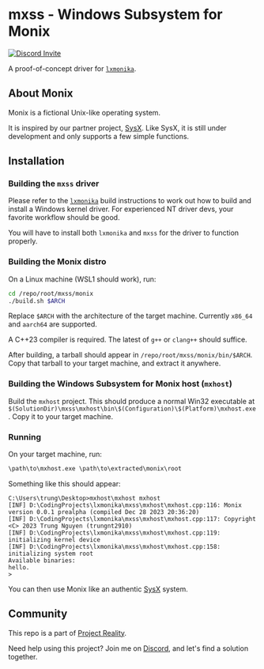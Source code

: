 # mxss - Windows Subsystem for Monix

[![Discord Invite](https://dcbadge.vercel.app/api/server/bcV3gXGtsJ?style=flat)](https://discord.gg/bcV3gXGtsJ)

A proof-of-concept driver for [`lxmonika`](../lxmonika).

## About Monix

Monix is a fictional Unix-like operating system.

It is inspired by our partner project, [SysX](https://github.com/itsmevjnk/sysx).
Like SysX, it is still under development and only supports a few simple functions.

## Installation

### Building the `mxss` driver

Please refer to the [`lxmonika`](../lxmonika/README.md#build-instructions) build instructions to
work out how to build and install a Windows kernel driver. For experienced NT driver devs, your
favorite workflow should be good.

You will have to install both `lxmonika` and `mxss` for the driver to function properly.

### Building the Monix distro

On a Linux machine (WSL1 should work), run:

```sh
cd /repo/root/mxss/monix
./build.sh $ARCH
```

Replace `$ARCH` with the architecture of the target machine. Currently `x86_64` and `aarch64` are
supported.

A C++23 compiler is required. The latest of `g++` or `clang++` should suffice.

After building, a tarball should appear in `/repo/root/mxss/monix/bin/$ARCH`. Copy that tarball
to your target machine, and extract it anywhere.

### Building the Windows Subsystem for Monix host (`mxhost`)

Build the `mxhost` project. This should produce a normal Win32 executable at
`$(SolutionDir)\mxss\mxhost\bin\$(Configuration)\$(Platform)\mxhost.exe`. Copy it to your target
machine.

### Running

On your target machine, run:

```cmd
\path\to\mxhost.exe \path\to\extracted\monix\root
```

Something like this should appear:
```
C:\Users\trung\Desktop>mxhost\mxhost mxhost
[INF] D:\CodingProjects\lxmonika\mxss\mxhost\mxhost.cpp:116: Monix version 0.0.1 prealpha (compiled Dec 28 2023 20:36:20)
[INF] D:\CodingProjects\lxmonika\mxss\mxhost\mxhost.cpp:117: Copyright <C> 2023 Trung Nguyen (trungnt2910)
[INF] D:\CodingProjects\lxmonika\mxss\mxhost\mxhost.cpp:119: initializing kernel device
[INF] D:\CodingProjects\lxmonika\mxss\mxhost\mxhost.cpp:158: initializing system root
Available binaries:
hello.
>
```

You can then use Monix like an authentic [SysX](https://itsmevjnk.github.io/sysx-build) system.

## Community

This repo is a part of [Project Reality](https://discord.gg/bcV3gXGtsJ).

Need help using this project? Join me on [Discord](https://discord.gg/bcV3gXGtsJ), and let's find a
solution together.
